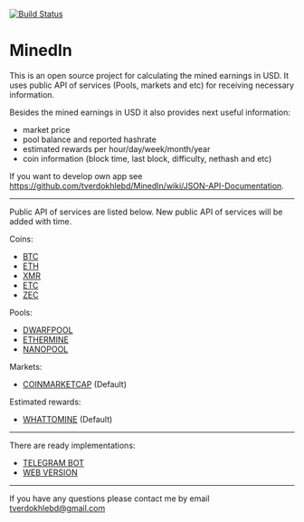 [![Build Status](https://travis-ci.org/tverdokhlebd/MinedIn.svg?branch=master)](https://travis-ci.org/tverdokhlebd/MinedIn)
# MinedIn
This is an open source project for calculating the mined earnings in USD. It uses public API of services (Pools, markets and etc) for receiving necessary information.

Besides the mined earnings in USD it also provides next useful information:
- market price
- pool balance and reported hashrate
- estimated rewards per hour/day/week/month/year
- coin information (block time, last block, difficulty, nethash and etc)

If you want to develop own app see https://github.com/tverdokhlebd/MinedIn/wiki/JSON-API-Documentation.

---
Public API of services are listed below. New public API of services will be added with time.

Coins:
- <a href="https://bitcoin.org">BTC</a>
- <a href="https://www.ethereum.org">ETH</a>
- <a href="https://getmonero.org">XMR</a>
- <a href="https://ethereumclassic.github.io">ETC</a>
- <a href="https://z.cash">ZEC</a>

Pools:
- <a href="https://dwarfpool.com">DWARFPOOL</a>
- <a href="https://ethermine.org">ETHERMINE</a>
- <a href="https://nanopool.org">NANOPOOL</a>

Markets:
- <a href="https://coinmarketcap.com/">COINMARKETCAP</a> (Default)

Estimated rewards:
- <a href="https://whattomine.com">WHATTOMINE</a> (Default)
---
There are ready implementations:
- <a href="https://t.me/MinedInBot">TELEGRAM BOT</a>
- <a href="https://minedin.herokuapp.com">WEB VERSION</a>
---
If you have any questions please contact me by email tverdokhlebd@gmail.com
